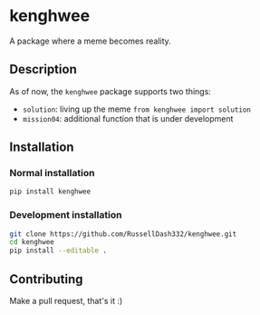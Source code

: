 # kenghwee
A package where a meme becomes reality.

## Description

As of now, the `kenghwee` package supports two things:

- `solution`: living up the meme `from kenghwee import solution`
- `mission04`: additional function that is under development

## Installation

### Normal installation

```bash
pip install kenghwee
```

### Development installation

```bash
git clone https://github.com/RussellDash332/kenghwee.git
cd kenghwee
pip install --editable .
```

## Contributing
Make a pull request, that's it :)